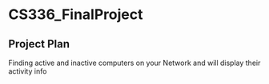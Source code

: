 # CS336_FinalProject

## Project Plan
Finding active and inactive computers on your Network and will display their activity info
